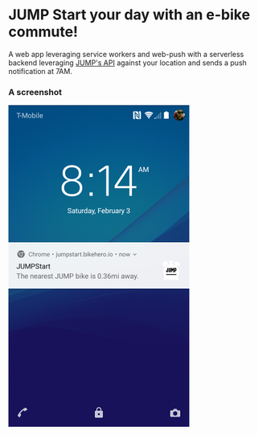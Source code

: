 # JUMP Start your day with an e-bike commute!
A web app leveraging service workers and web-push with a serverless backend leveraging
[JUMP's API](https://dc.jumpmobility.com/opendata) against your location and sends a push
notification at 7AM.

### A screenshot
![](.screenshot.png)
